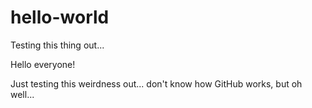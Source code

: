# hello-world
Testing this thing out...

Hello everyone!

Just testing this weirdness out... don't know how GitHub works, but oh well...
